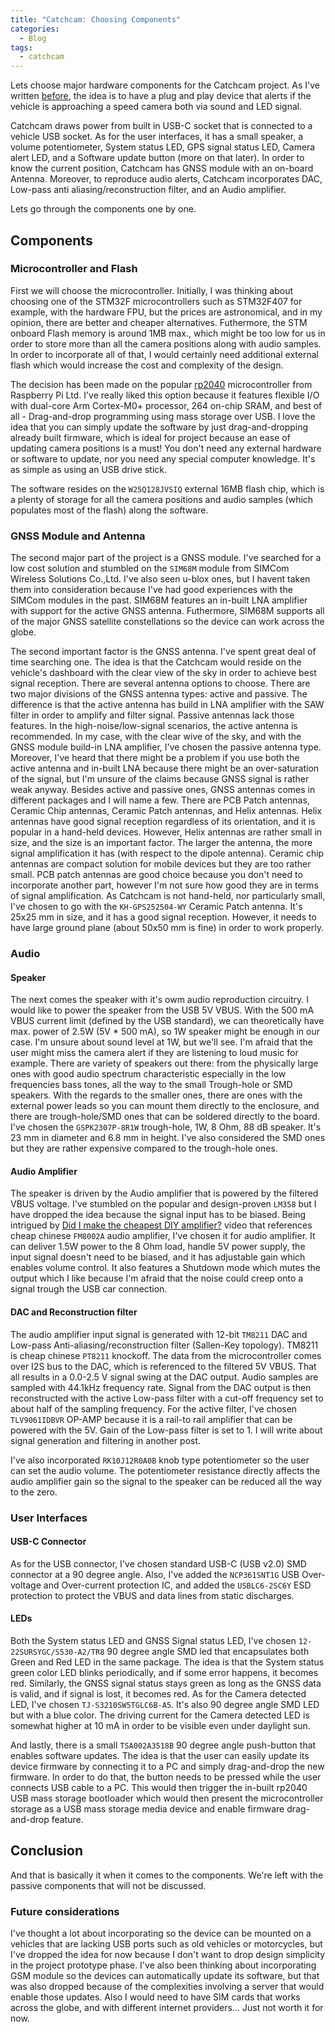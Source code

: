 ```yaml
---
title: "Catchcam: Choosing Components"
categories:
  - Blog
tags:
  - catchcam
---
```


Lets choose major hardware components for the Catchcam project. As I've written [before](https://ivanvnucec.github.io/tags/#catchcam), the idea is to have a plug and play device that alerts if the vehicle is approaching a speed camera both via sound and LED signal.

Catchcam draws power from built in USB-C socket that is connected to a vehicle USB socket. As for the user interfaces, it has a small speaker, a volume potentiometer, System status LED, GPS signal status LED, Camera alert LED, and a Software update button (more on that later). In order to know the current position, Catchcam has GNSS module with an on-board Antenna. Moreover, to reproduce audio alerts, Catchcam incorporates DAC, Low-pass anti aliasing/reconstruction filter, and an Audio amplifier.

Lets go through the components one by one.

## Components

### Microcontroller and Flash

First we will choose the microcontroller. Initially, I was thinking about choosing one of the STM32F microcontrollers such as STM32F407 for example, with the hardware FPU, but the prices are astronomical, and in my opinion, there are better and cheaper alternatives. Futhermore, the STM onboard Flash memory is around 1MB max., which might be too low for us in order to store more than all the camera positions along with audio samples. In order to incorporate all of that, I would certainly need additional external flash which would increase the cost and complexity of the design.

The decision has been made on the popular [rp2040](https://www.raspberrypi.com/products/rp2040/specifications/) microcontroller from Raspberry Pi Ltd. I've really liked this option because it features flexible I/O with dual-core Arm Cortex-M0+ processor, 264 on-chip SRAM, and best of all - Drag-and-drop programming using mass storage over USB. I love the idea that you can simply update the software by just drag-and-dropping already built firmware, which is ideal for project because an ease of updating camera positions is a must! You don't need any external hardware or software to update, nor you need any special computer knowledge. It's as simple as using an USB drive stick.

The software resides on the `W25Q128JVSIQ` external 16MB flash chip, which is a plenty of storage for all the camera positions and audio samples (which populates most of the flash) along the software.

### GNSS Module and Antenna

The second major part of the project is a GNSS module. I've searched for a low cost solution and stumbled on the `SIM68M` module from SIMCom Wireless Solutions Co.,Ltd. I've also seen u-blox ones, but I havent taken them into consideration because I've had good experiences with the SIMCom modules in the past. SIM68M features an in-built LNA amplifier with support for the active GNSS antenna. Futhermore, SIM68M supports all of the major GNSS satellite constellations so the device can work across the globe.

The second important factor is the GNSS antenna. I've spent great deal of time searching one. The idea is that the Catchcam would reside on the vehicle's dashboard with the clear view of the sky in order to achieve best signal reception. There are several antenna options to choose. There are two major divisions of the GNSS antenna types: active and passive. The difference is that the active antenna has build in LNA amplifier with the SAW filter in order to amplify and filter signal. Passive antennas lack those features. In the high-noise/low-signal scenarios, the active antenna is recommended. In my case, with the clear wive of the sky, and with the GNSS module build-in LNA amplifier, I've chosen the passive antenna type. Moreover, I've heard that there might be a problem if you use both the active antenna and in-built LNA because there might be an over-saturation of the signal, but I'm unsure of the claims because GNSS signal is rather weak anyway. Besides active and passive ones, GNSS antennas comes in different packages and I will name a few. There are PCB Patch antennas, Ceramic Chip antennas, Ceramic Patch antennas, and Helix antennas. Helix antennas have good signal reception regardless of its orientation, and it is popular in a hand-held devices. However, Helix antennas are rather small in size, and the size is an important factor. The larger the antenna, the more signal amplification it has (with respect to the dipole antenna). Ceramic chip antennas are compact solution for mobile devices but they are too rather small. PCB patch antennas are good choice because you don't need to incorporate another part, however I'm not sure how good they are in terms of signal amplification. As Catchcam is not hand-held, nor particularly small, I've chosen to go with the `KH-GPS252504-WY` Ceramic Patch antenna. It's 25x25 mm in size, and it has a good signal reception. However, it needs to have large ground plane (about 50x50 mm is fine) in order to work properly.

### Audio

#### Speaker

The next comes the speaker with it's owm audio reproduction circuitry. I would like to power the speaker from the USB 5V VBUS. With the 500 mA VBUS current limit (defined by the USB standard), we can theoretically have max. power of 2.5W (5V * 500 mA), so 1W speaker might be enough in our case. I'm unsure about sound level at 1W, but we'll see. I'm afraid that the user might miss the camera alert if they are listening to loud music for example. There are variety of speakers out there: from the physically large ones with good audio spectrum characteristic especially in the low frequencies bass tones, all the way to the small Trough-hole or SMD speakers. With the regards to the smaller ones, there are ones with the external power leads so you can mount them directly to the enclosure, and there are trough-hole/SMD ones that can be soldered directly to the board. I've chosen the `GSPK2307P-8R1W` trough-hole, 1W, 8 Ohm, 88 dB speaker. It's 23 mm in diameter and 6.8 mm in height. I've also considered the SMD ones but they are rather expensive compared to the trough-hole ones.

#### Audio Amplifier

The speaker is driven by the Audio amplifier that is powered by the filtered VBUS voltage. I've stumbled on the popular and design-proven `LM358` but I have dropped the idea because the signal input has to be biased. Being intrigued by [Did I make the cheapest DIY amplifier?](https://www.youtube.com/watch?v=I4WP1u4hwpw) video that references cheap chinese `FM8002A` audio amplifier, I've chosen it for audio amplifier. It can deliver 1.5W power to the 8 Ohm load, handle 5V power supply, the input signal doesn't need to be biased, and it has adjustable gain which enables volume control. It also features a Shutdown mode which mutes the output which I like because I'm afraid that the noise could creep onto a signal trough the USB car connection.

#### DAC and Reconstruction filter

The audio amplifier input signal is generated with 12-bit `TM8211` DAC and Low-pass Anti-aliasing/reconstruction filter (Sallen-Key topology). TM8211 is cheap chinese `PT8211` knockoff. The data from the microcontroller comes over I2S bus to the DAC, which is referenced to the filtered 5V VBUS. That all results in a 0.0-2.5 V signal swing at the DAC output. Audio samples are sampled with 44.1kHz frequency rate. Signal from the DAC output is then reconstructed with the active Low-pass filter with a cut-off frequency set to about half of the sampling frequency. For the active filter, I've chosen `TLV9061IDBVR` OP-AMP because it is a rail-to rail amplifier that can be powered with the 5V. Gain of the Low-pass filter is set to 1. I will write about signal generation and filtering in another post.

I've also incorporated `RK10J12R0A0B` knob type potentiometer so the user can set the audio volume. The potentiometer resistance directly affects the audio amplifier gain so the signal to the speaker can be reduced all the way to the zero.

### User Interfaces

#### USB-C Connector

As for the USB connector, I've chosen standard USB-C (USB v2.0) SMD connector at a 90 degree angle. Also, I've added the `NCP361SNT1G` USB Over-voltage and Over-current protection IC, and added the `USBLC6-2SC6Y` ESD protection to protect the VBUS and data lines from static discharges.

#### LEDs

Both the System status LED and GNSS Signal status LED, I've chosen `12-22SURSYGC/S530-A2/TR8` 90 degree angle SMD led that encapsulates both Green and Red LED in the same package. The idea is that the System status green color LED blinks periodically, and if some error happens, it becomes red. Similarly, the GNSS signal status stays green as long as the GNSS data is valid, and if signal is lost, it becomes red. As for the Camera detected LED, I've chosen `TJ-S3210SW5TGLC6B-A5`. It's also 90 degree angle SMD LED but with a blue color. The driving current for the Camera detected LED is somewhat higher at 10 mA in order to be visible even under daylight sun.

And lastly, there is a small `TSA002A3518B` 90 degree angle push-button that enables software updates. The idea is that the user can easily update its device firmware by connecting it to a PC and simply drag-and-drop the new firmware. In order to do that, the button needs to be pressed while the user connects USB cable to a PC. This would then trigger the in-built rp2040 USB mass storage bootloader which would then present the microcontroller storage as a USB mass storage media device and enable firmware drag-and-drop feature.

## Conclusion

And that is basically it when it comes to the components. We're left with the passive components that will not be discussed.

### Future considerations

I've thought a lot about incorporating so the device can be mounted on a vehicles that are lacking USB ports such as old vehicles or motorcycles, but I've dropped the idea for now because I don't want to drop design simplicity in the project prototype phase. I've also been thinking about incorporating GSM module so the devices can automatically update its software, but that was also dropped because of the complexities involving a server that would enable those updates. Also I would need to have SIM cards that works across the globe, and with different internet providers... Just not worth it for now.
